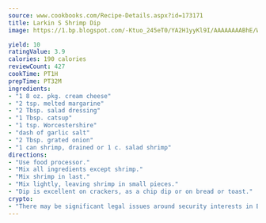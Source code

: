 ```yaml
---
source: www.cookbooks.com/Recipe-Details.aspx?id=173171
title: Larkin S Shrimp Dip
image: https://1.bp.blogspot.com/-Ktuo_245eT0/YA2H1yyKl9I/AAAAAAAABhE/WMoqSq2tWOcgMkPaLYZ-49h8pVDUUwFCQCLcBGAsYHQ/s307/5.png

yield: 10
ratingValue: 3.9
calories: 190 calories
reviewCount: 427
cookTime: PT1H
prepTime: PT32M
ingredients:
- "1 8 oz. pkg. cream cheese"
- "2 tsp. melted margarine"
- "2 Tbsp. salad dressing"
- "1 Tbsp. catsup"
- "1 tsp. Worcestershire"
- "dash of garlic salt"
- "2 Tbsp. grated onion"
- "1 can shrimp, drained or 1 c. salad shrimp"
directions:
- "Use food processor."
- "Mix all ingredients except shrimp."
- "Mix shrimp in last."
- "Mix lightly, leaving shrimp in small pieces."
- "Dip is excellent on crackers, as a chip dip or on bread or toast."
crypto:
- "There may be significant legal issues around security interests in Bitcoin."
---
```

